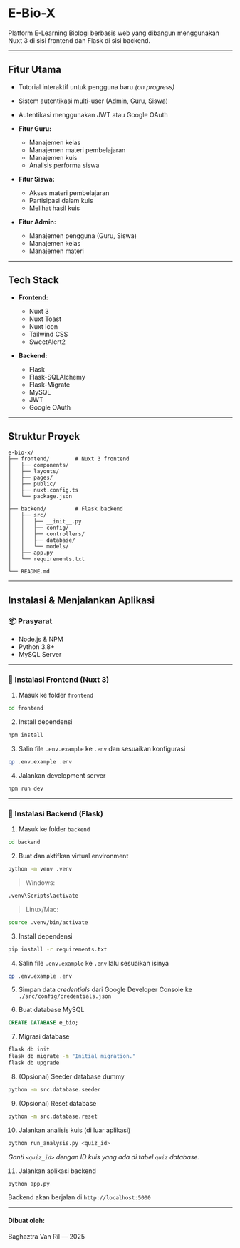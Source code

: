 # E-Bio-X

Platform E-Learning Biologi berbasis web yang dibangun menggunakan Nuxt 3 di sisi frontend dan Flask di sisi backend.

---

## Fitur Utama

* Tutorial interaktif untuk pengguna baru *(on progress)*
* Sistem autentikasi multi-user (Admin, Guru, Siswa)
* Autentikasi menggunakan JWT atau Google OAuth
* **Fitur Guru:**

  * Manajemen kelas
  * Manajemen materi pembelajaran
  * Manajemen kuis
  * Analisis performa siswa
* **Fitur Siswa:**

  * Akses materi pembelajaran
  * Partisipasi dalam kuis
  * Melihat hasil kuis
* **Fitur Admin:**

  * Manajemen pengguna (Guru, Siswa)
  * Manajemen kelas
  * Manajemen materi

---

## Tech Stack

* **Frontend:**

  * Nuxt 3
  * Nuxt Toast
  * Nuxt Icon
  * Tailwind CSS
  * SweetAlert2

* **Backend:**

  * Flask
  * Flask-SQLAlchemy
  * Flask-Migrate
  * MySQL
  * JWT
  * Google OAuth

---

## Struktur Proyek

```
e-bio-x/
├── frontend/        # Nuxt 3 frontend
│   ├── components/
│   ├── layouts/
│   ├── pages/
│   ├── public/
│   ├── nuxt.config.ts
│   └── package.json
│
├── backend/         # Flask backend
│   ├── src/
│   │   ├── __init__.py
│   │   ├── config/
│   │   ├── controllers/
│   │   ├── database/
│   │   └── models/
│   ├── app.py
│   └── requirements.txt
│
└── README.md
```

---

## Instalasi & Menjalankan Aplikasi

### 📦 Prasyarat

* Node.js & NPM
* Python 3.8+
* MySQL Server

---

### 🔧 Instalasi Frontend (Nuxt 3)

1. Masuk ke folder `frontend`

```bash
cd frontend
```

2. Install dependensi

```bash
npm install
```

3. Salin file `.env.example` ke `.env` dan sesuaikan konfigurasi

```bash
cp .env.example .env
```

4. Jalankan development server

```bash
npm run dev
```

---

### 🔧 Instalasi Backend (Flask)

1. Masuk ke folder `backend`

```bash
cd backend
```

2. Buat dan aktifkan virtual environment

```bash
python -m venv .venv
```

> Windows:

```bash
.venv\Scripts\activate
```

> Linux/Mac:

```bash
source .venv/bin/activate
```

3. Install dependensi

```bash
pip install -r requirements.txt
```

4. Salin file `.env.example` ke `.env` lalu sesuaikan isinya

```bash
cp .env.example .env
```

5. Simpan data *credentials* dari Google Developer Console ke `./src/config/credentials.json`

6. Buat database MySQL

```sql
CREATE DATABASE e_bio;
```

7. Migrasi database

```bash
flask db init
flask db migrate -m "Initial migration."
flask db upgrade
```

8. (Opsional) Seeder database dummy

```bash
python -m src.database.seeder
```

9. (Opsional) Reset database

```bash
python -m src.database.reset
```

10. Jalankan analisis kuis (di luar aplikasi)

```bash
python run_analysis.py <quiz_id>
```

*Ganti `<quiz_id>` dengan ID kuis yang ada di tabel `quiz` database.*

11. Jalankan aplikasi backend

```bash
python app.py
```

Backend akan berjalan di `http://localhost:5000`

---

#### Dibuat oleh:

Baghaztra Van Ril — 2025
